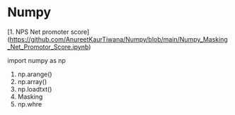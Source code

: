 # Numpy
[1. NPS Net promoter score]
(https://github.com/AnureetKaurTiwana/Numpy/blob/main/Numpy_Masking_Net_Promotor_Score.ipynb)

import numpy as np
1. np.arange()
2. np.array()
3. np.loadtxt()
4. Masking
5. np.whre
